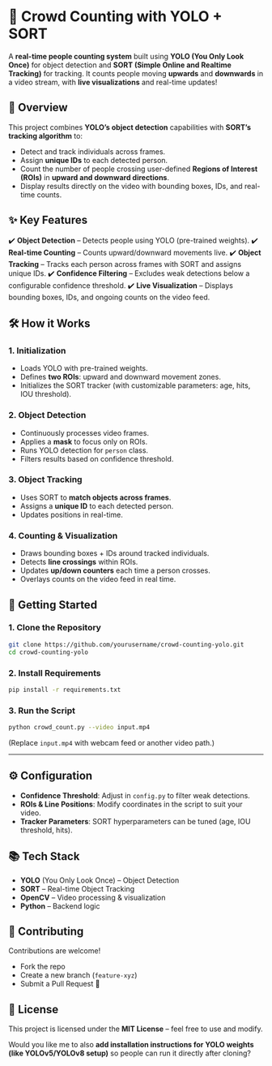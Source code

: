 # 👥 Crowd Counting with YOLO + SORT

A **real-time people counting system** built using **YOLO (You Only Look Once)** for object detection and **SORT (Simple Online and Realtime Tracking)** for tracking.
It counts people moving **upwards** and **downwards** in a video stream, with **live visualizations** and real-time updates!

## 🚩 Overview

This project combines **YOLO’s object detection** capabilities with **SORT’s tracking algorithm** to:

* Detect and track individuals across frames.
* Assign **unique IDs** to each detected person.
* Count the number of people crossing user-defined **Regions of Interest (ROIs)** in **upward and downward directions**.
* Display results directly on the video with bounding boxes, IDs, and real-time counts.


## ✨ Key Features

✔️ **Object Detection** – Detects people using YOLO (pre-trained weights).
✔️ **Real-time Counting** – Counts upward/downward movements live.
✔️ **Object Tracking** – Tracks each person across frames with SORT and assigns unique IDs.
✔️ **Confidence Filtering** – Excludes weak detections below a configurable confidence threshold.
✔️ **Live Visualization** – Displays bounding boxes, IDs, and ongoing counts on the video feed.


## 🛠️ How it Works

### 1. **Initialization**

* Loads YOLO with pre-trained weights.
* Defines **two ROIs**: upward and downward movement zones.
* Initializes the SORT tracker (with customizable parameters: age, hits, IOU threshold).

### 2. **Object Detection**

* Continuously processes video frames.
* Applies a **mask** to focus only on ROIs.
* Runs YOLO detection for `person` class.
* Filters results based on confidence threshold.

### 3. **Object Tracking**

* Uses SORT to **match objects across frames**.
* Assigns a **unique ID** to each detected person.
* Updates positions in real-time.

### 4. **Counting & Visualization**

* Draws bounding boxes + IDs around tracked individuals.
* Detects **line crossings** within ROIs.
* Updates **up/down counters** each time a person crosses.
* Overlays counts on the video feed in real time.



## 🚀 Getting Started

### 1. Clone the Repository

```bash
git clone https://github.com/yourusername/crowd-counting-yolo.git
cd crowd-counting-yolo
```

### 2. Install Requirements

```bash
pip install -r requirements.txt
```

### 3. Run the Script

```bash
python crowd_count.py --video input.mp4
```

(Replace `input.mp4` with webcam feed or another video path.)

---

## ⚙️ Configuration

* **Confidence Threshold**: Adjust in `config.py` to filter weak detections.
* **ROIs & Line Positions**: Modify coordinates in the script to suit your video.
* **Tracker Parameters**: SORT hyperparameters can be tuned (age, IOU threshold, hits).


## 📚 Tech Stack

* **YOLO** (You Only Look Once) – Object Detection
* **SORT** – Real-time Object Tracking
* **OpenCV** – Video processing & visualization
* **Python** – Backend logic


## 🤝 Contributing

Contributions are welcome!

* Fork the repo
* Create a new branch (`feature-xyz`)
* Submit a Pull Request 🚀



## 📜 License

This project is licensed under the **MIT License** – feel free to use and modify.


Would you like me to also **add installation instructions for YOLO weights (like YOLOv5/YOLOv8 setup)** so people can run it directly after cloning?
